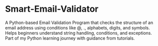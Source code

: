 # Smart-Email-Validator
A Python-based Email Validation Program that checks the structure of an email address using conditions like @, ., alphabets, digits, and symbols. Helps beginners understand string handling, conditions, and exceptions. Part of my Python learning journey with guidance from tutorials.
